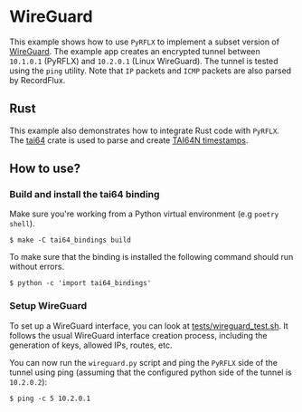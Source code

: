 # WireGuard

This example shows how to use `PyRFLX` to implement a subset version of [WireGuard](https://www.wireguard.com/papers/wireguard.pdf).
The example app creates an encrypted tunnel between `10.1.0.1` (PyRFLX) and `10.2.0.1` (Linux WireGuard).
The tunnel is tested using the `ping` utility.
Note that `IP` packets and `ICMP` packets are also parsed by RecordFlux.

## Rust

This example also demonstrates how to integrate Rust code with `PyRFLX`.
The [tai64](https://docs.rs/tai64/latest/tai64/) crate is used to parse and create [TAI64N timestamps](https://cr.yp.to/libtai/tai64.html#tai64n).

## How to use?

### Build and install the tai64 binding

Make sure you're working from a Python virtual environment (e.g `poetry shell`).

```command
$ make -C tai64_bindings build
```

To make sure that the binding is installed the following command should run without errors.
```command
$ python -c 'import tai64_bindings'
```

### Setup WireGuard

To set up a WireGuard interface, you can look at [tests/wireguard_test.sh](./tests/wireguard_test.sh).
It follows the usual WireGuard interface creation process, including the generation of keys, allowed IPs, routes, etc.

You can now run the `wireguard.py` script and ping the `PyRFLX` side of the tunnel using ping (assuming that the configured python side of the tunnel is `10.2.0.2`):
```command
$ ping -c 5 10.2.0.1
```
